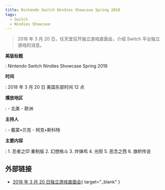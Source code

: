 ```yaml
---
title: Nintendo Switch Nindies Showcase Spring 2018
tags:
  - Switch
  - Nindies Showcase
---
```


> 2018 年 3 月 20 日，任天堂召开独立游戏直面会，介绍 Switch 平台独立游戏的消息。

**美版标题**

:   Nintendo Switch Nindies Showcase Spring 2018

**时间**

:   2018 年 3 月 20 日 美国东部时间 12 点

**播放地区**

:   - 北美
    - 欧洲

**主持人**

:   - 戴蒙•贝克
    - 柯克•斯科特

**主要内容**

:   1. 忍者之印 重制版
    2. 幻想格斗
    3. 炸弹鸡
    4. 光陨
    5. 恶念之西
    6. 旗帜传说

## 外部链接

- [2018 年 3 月 20 日独立游戏直面会](https://www.bilibili.com/video/BV1yA411j7sz/){ target="_blank" }
